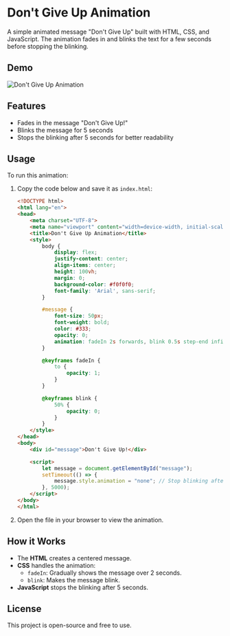 # Don't Give Up Animation

A simple animated message "Don't Give Up" built with HTML, CSS, and JavaScript. The animation fades in and blinks the text for a few seconds before stopping the blinking.

## Demo

![Don't Give Up Animation](https://your-demo-link.gif)

## Features

- Fades in the message "Don't Give Up!"
- Blinks the message for 5 seconds
- Stops the blinking after 5 seconds for better readability

## Usage

To run this animation:

1. Copy the code below and save it as `index.html`:
    ```html
    <!DOCTYPE html>
    <html lang="en">
    <head>
        <meta charset="UTF-8">
        <meta name="viewport" content="width=device-width, initial-scale=1.0">
        <title>Don't Give Up Animation</title>
        <style>
            body {
                display: flex;
                justify-content: center;
                align-items: center;
                height: 100vh;
                margin: 0;
                background-color: #f0f0f0;
                font-family: 'Arial', sans-serif;
            }

            #message {
                font-size: 50px;
                font-weight: bold;
                color: #333;
                opacity: 0;
                animation: fadeIn 2s forwards, blink 0.5s step-end infinite alternate;
            }

            @keyframes fadeIn {
                to {
                    opacity: 1;
                }
            }

            @keyframes blink {
                50% {
                    opacity: 0;
                }
            }
        </style>
    </head>
    <body>
        <div id="message">Don't Give Up!</div>

        <script>
            let message = document.getElementById("message");
            setTimeout(() => {
                message.style.animation = "none"; // Stop blinking after 5 seconds
            }, 5000);
        </script>
    </body>
    </html>
    ```

2. Open the file in your browser to view the animation.

## How it Works

- The **HTML** creates a centered message.
- **CSS** handles the animation:
  - `fadeIn`: Gradually shows the message over 2 seconds.
  - `blink`: Makes the message blink.
- **JavaScript** stops the blinking after 5 seconds.

## License

This project is open-source and free to use.
